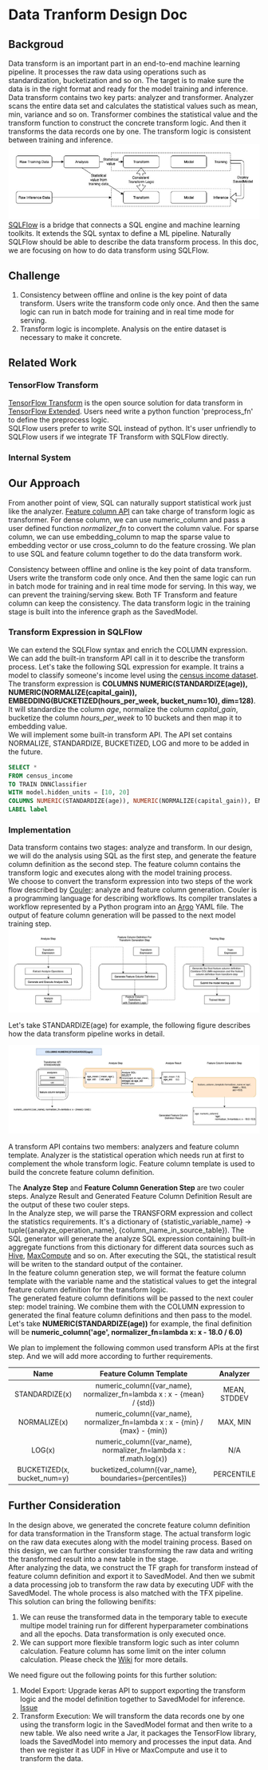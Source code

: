 # Data Tranform Design Doc

## Backgroud

Data transform is an important part in an end-to-end machine learning pipeline. It processes the raw data using operations such as standardization, bucketization and so on. The target is to make sure the data is in the right format and ready for the model training and inference. Data transform contains two key parts: analyzer and transformer. Analyzer scans the entire data set and calculates the statistical values such as mean, min, variance and so on. Transformer combines the statistical value and the transform function to construct the concrete transform logic. And then it transforms the data records one by one. The transform logic is consistent between training and inference.  
![transform_training_inference](../images/transform_training_inference.png)  
[SQLFlow](https://github.com/sql-machine-learning/sqlflow) is a bridge that connects a SQL engine and machine learning toolkits. It extends the SQL syntax to define a ML pipeline. Naturally SQLFlow should be able to describe the data transform process. In this doc, we are focusing on how to do data transform using SQLFlow.  

## Challenge

1. Consistency between offline and online is the key point of data transform. Users write the transform code only once. And then the same logic can run in batch mode for training and in real time mode for serving.  
2. Transform logic is incomplete. Analysis on the entire dataset is necessary to make it concrete.

## Related Work

### TensorFlow Transform

[TensorFlow Transform](https://www.tensorflow.org/tfx/transform/get_started) is the open source solution for data transform in [TensorFlow Extended](https://www.tensorflow.org/tfx/guide). Users need write a python function 'preprocess_fn' to define the preprocess logic.  
SQLFlow users prefer to write SQL instead of python. It's user unfriendly to SQLFlow users if we integrate TF Transform with SQLFlow directly.  

### Internal System

## Our Approach

From another point of view, SQL can naturally support statistical work just like the analyzer. [Feature column API](https://tensorflow.google.cn/api_docs/python/tf/feature_column) can take charge of transform logic as transformer. For dense column, we can use numeric_column and pass a user defined function *normalizer_fn* to convert the column value. For sparse column, we can use embedding_column to map the sparse value to embedding vector or use cross_column to do the feature crossing. We plan to use SQL and feature column together to do the data transform work.  

Consistency between offline and online is the key point of data transform. Users write the transform code only once. And then the same logic can run in batch mode for training and in real time mode for serving. In this way, we can prevent the training/serving skew. Both TF Transform and feature column can keep the consistency. The data transform logic in the training stage is built into the inference graph as the SavedModel.  

### Transform Expression in SQLFlow

We can extend the SQLFlow syntax and enrich the COLUMN expression. We can add the built-in transform API call in it to describe the transform process. Let's take the following SQL expression for example. It trains a model to classify someone's income level using the [census income dataset](https://archive.ics.uci.edu/ml/datasets/Census+Income). The transform expression is **COLUMNS NUMERIC(STANDARDIZE(age)), NUMERIC(NORMALIZE(capital_gain)), EMBEDDING(BUCKETIZED(hours_per_week, bucket_num=10), dim=128)**. It will standardize the column *age*, normalize the column *capital_gain*, bucketize the column *hours_per_week* to 10 buckets and then map it to embedding value.  
We will implement some built-in transform API. The API set contains NORMALIZE, STANDARDIZE, BUCKETIZED, LOG and more to be added in the future.  

```SQL
SELECT *
FROM census_income
TO TRAIN DNNClassifier
WITH model.hidden_units = [10, 20]
COLUMNS NUMERIC(STANDARDIZE(age)), NUMERIC(NORMALIZE(capital_gain)), EMBEDDING(BUCKETIZED(hours_per_week, bucket_num=10), dim=128)
LABEL label
```

### Implementation

Data transform contains two stages: analyze and transform. In our design, we will do the analysis using SQL as the first step, and generate the feature column definition as the second step. The feature column contains the transform logic and executes along with the model training process.  
We choose to convert the transform expression into two steps of the work flow described by [Couler](https://github.com/sql-machine-learning/sqlflow/blob/develop/python/couler/README.md): analyze and feature column generation. Couler is a programming language for describing workflows. Its compiler translates a workflow represented by a Python program into an [Argo](https://argoproj.github.io/) YAML file. The output of feature column generation will be passed to the next model training step.  
![data_transform_pipeline](../images/data_transform_pipeline.png)

Let's take STANDARDIZE(age) for example, the following figure describes how the data transform pipeline works in detail.  

![transform_steps](../images/transform_steps.png)

A transform API contains two members: analyzers and feature column template. Analyzer is the statistical operation which needs run at first to complement the whole transform logic. Feature column template is used to build the concrete feature column definition.  

The **Analyze Step** and **Feature Column Generation Step** are two couler steps. Analyze Result and Generated Feature Column Definition Result are the output of these two couler steps.  
In the Analyze step, we will parse the TRANSFORM expression and collect the statistics requirements. It's a dictionary of {statistic_variable_name} -> tuple({analyze_operation_name}, {column_name_in_source_table}). The SQL generator will generate the analyze SQL expression containing built-in aggregate functions from this dictionary for different data sources such as [Hive](https://cwiki.apache.org/confluence/display/Hive/LanguageManual+UDF), [MaxCompute](https://help.aliyun.com/document_detail/48975.html) and so on. After executing the SQL, the statistical result will be writen to the standard output of the container.  
In the feature column generation step, we will format the feature column template with the variable name and the statistical values to get the integral feature column definition for the transform logic.  
The generated feature column definitions will be passed to the next couler step: model training. We combine them with the COLUMN expression to generated the final feature column definitions and then pass to the model. Let's take **NUMERIC(STANDARDIZE(age))** for example, the final definition will be **numeric_column('age', normalizer_fn=lambda x: x - 18.0 / 6.0)**  

We plan to implement the following common used transform APIs at the first step. And we will add more according to further requirements.

|            Name             |                      Feature Column Template                                   |      Analyzer      |
|:---------------------------:|:------------------------------------------------------------------------------:|:------------------:|
|       STANDARDIZE(x)        | numeric_column({var_name}, normalizer_fn=lambda x : x - {mean} / {std})        |    MEAN, STDDEV    |
|        NORMALIZE(x)         | numeric_column({var_name}, normalizer_fn=lambda x : x - {min} / {max} - {min}) |      MAX, MIN      |
|           LOG(x)            | numeric_column({var_name}, normalizer_fn=lambda x : tf.math.log(x))            |         N/A        |
| BUCKETIZED(x, bucket_num=y) | bucketized_column({var_name}, boundaries={percentiles})                        |     PERCENTILE     |

## Further Consideration

In the design above, we generated the concrete feature column definition for data transformation in the Transform stage. The actual transform logic on the raw data executes along with the model training process. Based on this design, we can further consider transforming the raw data and writing the transformed result into a new table in the stage.  
After analyzing the data, we construct the TF graph for transform instead of feature column definition and export it to SavedModel. And then we submit a data processing job to transform the raw data by executing UDF with the SavedModel. The whole process is also matched with the TFX pipeline.  
This solution can bring the following benifits:

1. We can reuse the transformed data in the temporary table to execute multipe model training run for different hyperparameter combinations and all the epochs. Data transformation is only executed once.
2. We can support more flexible transform logic such as inter column calculation. Feature column has some limit on the inter column calculation. Please check the [Wiki](https://github.com/sql-machine-learning/elasticdl/wiki/ElasticDL-TF-Transform-Explore#inter-columns-calculation) for more details.

We need figure out the following points for this further solution:

1. Model Export: Upgrade keras API to support exporting the transform logic and the model definition together to SavedModel for inference. [Issue](https://github.com/tensorflow/tensorflow/issues/34618)
2. Transform Execution: We will transform the data records one by one using the transform logic in the SavedModel format and then write to a new table. We also need write a Jar, it packages the TensorFlow library, loads the SavedModel into memory and processes the input data. And then we register it as UDF in Hive or MaxCompute and use it to transform the data.  
